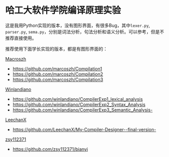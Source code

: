 哈工大软件学院编译原理实验
============================



这是我用Python实现的版本，没有图形界面，有很多Bug，其中```lexer.py```, ```parser.py```, ```sema.py```，分别是词法分析，句法分析和语义分析。可以参考，但是不推荐直接使用。

推荐使用下面学长实现的版本，都是有图形界面的：


 [Macroszh](https://github.com/marcoszh)

* https://github.com/marcoszh/Compilation1
* https://github.com/marcoszh/Compilation2
* https://github.com/marcoszh/Compilation3


[Winlandiano](https://github.com/winlandiano)

* https://github.com/winlandiano/CompilerExp1_lexical_analysis
* https://github.com/winlandiano/CompilerExp2_Syntax_Analysis
* https://github.com/winlandiano/CompilerExp3_Semantic_Analysis-

[LeechanX](https://github.com/LeechanX)

* https://github.com/LeechanX/My-Compiler-Designer--final-version-
 

[zsy112371](https://github.com/zsy112371)

* https://github.com/zsy112371/bianyi
